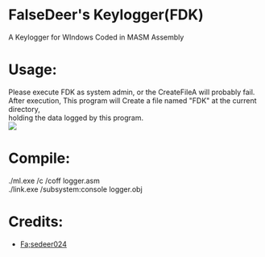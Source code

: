 # FalseDeer's Keylogger(FDK)
A Keylogger for WIndows Coded in MASM Assembly

# Usage:
Please execute FDK as system admin, or the CreateFileA will probably fail.  
After execution, This program will Create a file named "FDK" at the current directory,  
holding the data logged by this program.  
<img src="https://raw.githubusercontent.com/Falsedeer/FDK-Keylogger/main/pic/run%20as%20admin.png">

# Compile:
./ml.exe /c /coff logger.asm  
./link.exe /subsystem:console logger.obj  

# Credits:
- [Fa;sedeer024](https://home.gamer.com.tw/homeindex.php?owner=maxchen024)

